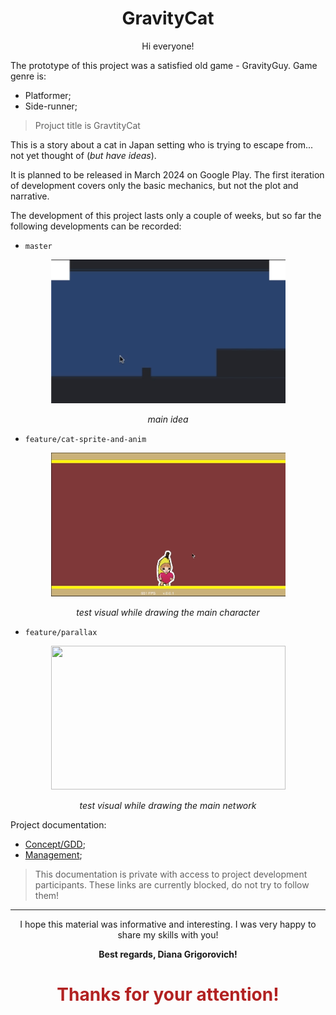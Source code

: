 <h1
    align = "center">
    GravityCat
</h1>

<p
    align = "center">
    Hi everyone!
</p>
The prototype of this project was a satisfied old game - GravityGuy. Game genre is:

* Platformer;
* Side-runner;

> Projuct title is GravtityCat

This is a story about a cat in Japan setting who is trying to escape from... not yet thought of (_but have ideas_).

It is planned to be released in March 2024 on Google Play.
The first iteration of development covers only the basic mechanics, but not the plot and narrative.

The development of this project lasts only a couple of weeks, but so far the following developments can be recorded:

* `master`
<p align = "center">
<img width="375" height="230" src="https://github.com/msgrigorovich/GravityCat/blob/master/README_PICTURES/feature.gif?raw=true">

<p align = "center">
<i>main idea</i>
</p>

* `feature/cat-sprite-and-anim`

<p align = "center">
<img width="375" height="230" src="https://github.com/msgrigorovich/GravityCat/blob/master/README_PICTURES/feature_cat-sprite-and-anim.gif?raw=true">

<p align = "center">
<i>test visual while drawing the main character</i>
</p>

* `feature/parallax`

<p align = "center">
<img width="375" height="230" src="https://github.com/msgrigorovich/GravityCat/blob/master/README_PICTURES/feature_parallax.gif?raw=true">

<p align = "center">
<i>test visual while drawing the main network</i>
</p>

Project documentation:
* [Concept/GDD](https://www.notion.so/514dbd8cd4af4972b6144375065fb704?v=d616bad99e354628a81dbc25c38a2734&pvs=4);
* [Management](https://www.notion.so/8b5aecca354747c999865df8b884a0d5?v=5a8fd0a09a264be1a1f1267bda79c724&pvs=4);

>This documentation is private with access to project development participants. These links are currently blocked, do not try to follow them!

___
<p
    align = "center">
    I hope this material was informative and interesting. I was very happy to share my skills with you!
</p>
<p
    align = "center">
    <b>Best regards, Diana Grigorovich!</b>
</p>
<h1
    align = "center"
    style = "color:FireBrick">
    Thanks for your attention!
</h1>


